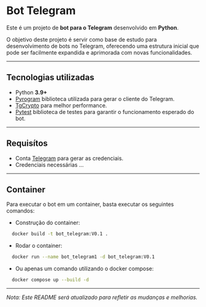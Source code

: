 # Bot Telegram

Este é um projeto de **bot para o Telegram** desenvolvido em **Python**.  

O objetivo deste projeto é servir como base de estudo para desenvolvimento de bots no Telegram, oferecendo uma estrutura inicial que pode ser facilmente expandida e aprimorada com novas funcionalidades.

---

## Tecnologias utilizadas
- Python **3.9+**
- [Pyrogram](https://docs.pyrogram.org/) biblioteca utilizada para gerar o cliente do Telegram.
- [TgCrypto](https://pypi.org/project/TgCrypto/) para melhor performance.
- [Pytest](https://docs.pytest.org/en/stable/) biblioteca de testes para garantir o funcionamento esperado do bot.
---
## Requisítos
- Conta [Telegram](https://my.telegram.org/) para gerar as credenciais.
- Credenciais necessárias ...

--- 
## Container
Para executar o bot em um container, basta executar os seguintes comandos:

- Construção do container:
```bash
  docker build -t bot_telegram:V0.1 .
```
- Rodar o container:
```bash
  docker run --name bot_telegram1 -d bot_telegram:V0.1
```
- Ou apenas um comando utilizando o docker compose:
```bash
  docker compose up --build -d
```
---

*Nota: Este README será atualizado para refletir as mudanças e melhorias.*

